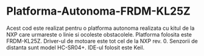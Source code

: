# Platforma-Autonoma-FRDM-KL25Z
Acest cod este realizat pentru o platforma autonoma realizata cu kitul de la NXP care urmareste o linie si ocoleste obstacolele.
Platforma folosita este FRDM-KL25Z.
Driver-ul de motoare este tot cel de la NXP rev. 0.
Senzorii de distanta sunt model HC-SR04+.
IDE-ul folosit este Keil.
